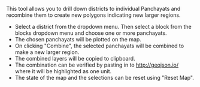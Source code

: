 This tool allows you to drill down districts to individual Panchayats and recombine them to create new polygons indicating new larger regions.

- Select a district from the dropdown menu. Then select a block from the blocks dropdown menu and choose one or more panchayats.
- The chosen panchayats will be plotted on the map.
- On clicking "Combine", the selected panchayats will be combined to make a new larger region.
- The combined layers will be copied to clipboard.
- The combination can be verified by pasting in to http://geojson.io/ where it will be highlighted as one unit.
- The state of the map and the selections can be reset using "Reset Map".